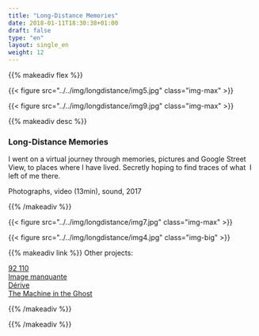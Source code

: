 ```yaml
---
title: "Long-Distance Memories"
date: 2018-01-11T18:30:38+01:00
draft: false
type: "en"
layout: single_en
weight: 12
---
```


{{% makeadiv flex %}}

{{< figure src="../../img/longdistance/img5.jpg" class="img-max" >}}

{{< figure src="../../img/longdistance/img9.jpg" class="img-max" >}}

{{% makeadiv desc %}}
### Long-Distance Memories

I went on a virtual journey through memories, pictures and Google Street View, to places where I have lived. Secretly hoping to find traces of what  I left of me there.

Photographs, video (13min), sound, 2017

{{% /makeadiv %}}

{{< figure src="../../img/longdistance/img7.jpg" class="img-max" >}}

{{< figure src="../../img/longdistance/img4.jpg" class="img-big" >}}

{{% makeadiv link %}}
Other projects:

[92 110](https://carolinesorin.com/en/92110)  
[Image manquante](https://carolinesorin.com/en/manquant)  
[Dérive](https://carolinesorin.com/en/derive)  
[The Machine in the Ghost](https://carolinesorin.com/en/machine)

{{% /makeadiv %}}

{{% /makeadiv %}}